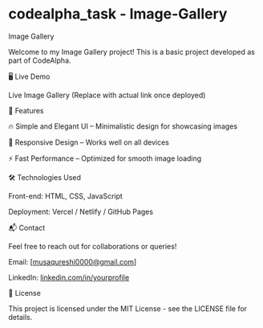 # codealpha_task - Image-Gallery
Image Gallery

Welcome to my Image Gallery project! This is a basic project developed as part of CodeAlpha.

🖥️ Live Demo

Live Image Gallery (Replace with actual link once deployed)

📌 Features

🔥 Simple and Elegant UI – Minimalistic design for showcasing images

📱 Responsive Design – Works well on all devices

⚡ Fast Performance – Optimized for smooth image loading

🛠️ Technologies Used

Front-end: HTML, CSS, JavaScript

Deployment: Vercel / Netlify / GitHub Pages

📬 Contact

Feel free to reach out for collaborations or queries!

Email: [musaqureshi0000@gmail.com]

LinkedIn: [linkedin.com/in/yourprofile](https://www.linkedin.com/in/musaqureshi)


📝 License

This project is licensed under the MIT License - see the LICENSE file for details.
